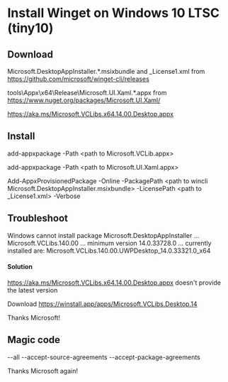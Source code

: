# Install Winget on Windows 10 LTSC (tiny10)

## Download

Microsoft.DesktopAppInstaller.*.msixbundle and _License1.xml from https://github.com/microsoft/winget-cli/releases

tools\Appx\x64\Release\Microsoft.UI.Xaml.*.appx from https://www.nuget.org/packages/Microsoft.UI.Xaml/

https://aka.ms/Microsoft.VCLibs.x64.14.00.Desktop.appx

## Install

add-appxpackage -Path \<path to Microsoft.VCLib.appx\>

add-appxpackage -Path \<path to Microsoft.UI.Xaml.appx\>

Add-AppxProvisionedPackage -Online -PackagePath \<path to wincli Microsoft.DesktopAppInstaller.msixbundle\> -LicensePath \<path to _License1.xml\> -Verbose

## Troubleshoot

Windows cannot install package Microsoft.DesktopAppInstaller ... Microsoft.VCLibs.140.00 ... minimum version 14.0.33728.0 ... currently installed are: Microsoft.VCLibs.140.00.UWPDesktop_14.0.33321.0_x64

#### Solution

https://aka.ms/Microsoft.VCLibs.x64.14.00.Desktop.appx doesn't provide the latest version

Download https://winstall.app/apps/Microsoft.VCLibs.Desktop.14

Thanks Microsoft!

## Magic code

 --all --accept-source-agreements --accept-package-agreements
 
 Thanks Microsoft again!
 
